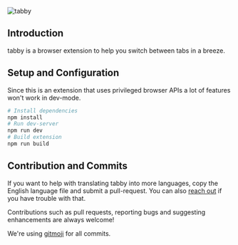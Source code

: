 ![tabby](http://qvieo.com/githubimg/banner_tabby.png)

## Introduction

tabby is a browser extension to help you switch between tabs in a breeze.

## Setup and Configuration

Since this is an extension that uses privileged browser APIs a lot of features won't work in dev-mode.

``` bash
# Install dependencies
npm install
# Run dev-server
npm run dev
# Build extension
npm run build
```

## Contribution and Commits

If you want to help with translating tabby into more languages, copy the English language file and submit a pull-request. You can also [reach out](https://twitter.com/JulianWels) if you have trouble with that.

Contributions such as pull requests, reporting bugs and suggesting enhancements are always welcome!

We're using [gitmoji](https://gitmoji.carloscuesta.me/) for all commits.
